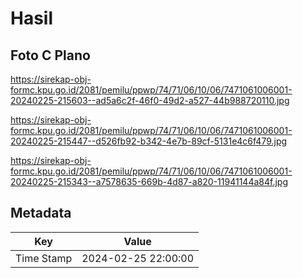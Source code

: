# Hasil

## Foto C Plano

https://sirekap-obj-formc.kpu.go.id/2081/pemilu/ppwp/74/71/06/10/06/7471061006001-20240225-215603--ad5a6c2f-46f0-49d2-a527-44b988720110.jpg

https://sirekap-obj-formc.kpu.go.id/2081/pemilu/ppwp/74/71/06/10/06/7471061006001-20240225-215447--d526fb92-b342-4e7b-89cf-5131e4c6f479.jpg

https://sirekap-obj-formc.kpu.go.id/2081/pemilu/ppwp/74/71/06/10/06/7471061006001-20240225-215343--a7578635-669b-4d87-a820-11941144a84f.jpg


## Metadata

| Key        | Value               |
| ---------- | ------------------- |
| Time Stamp | 2024-02-25 22:00:00 |



